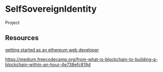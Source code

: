 # SelfSovereignIdentity
Project

## Resources

[getting started as an ethereum web developer](https://hackernoon.com/getting-started-as-an-ethereum-web-developer-9a2a4ab47baf)

https://medium.freecodecamp.org/from-what-is-blockchain-to-building-a-blockchain-within-an-hour-4e738efc819d
